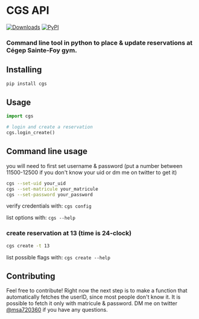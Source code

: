# CGS API 
[![Downloads](https://pepy.tech/badge/cgs)](https://pepy.tech/project/cgs) [![PyPI](https://img.shields.io/pypi/v/cgs?color=%230eb00e)](https://pypi.org/project/cgs)
### Command line tool in python to place & update reservations at Cégep Sainte-Foy gym.

## Installing
```bash
pip install cgs
```

## Usage
```python
import cgs

# login and create a reservation
cgs.login_create()
```
## Command line usage
you will need to first set username & password (put a number between 11500-12500 if you don't know your uid or dm me on twitter to get it)
```bash
cgs --set-uid your_uid
cgs --set-matricule your_matricule
cgs --set-password your_password
```
verify credentials with: `cgs config`

list options with: `cgs --help`

### create reservation at 13 (time is 24-clock)
```bash
cgs create -t 13
```
list possible flags with: `cgs create --help`

## Contributing

Feel free to contribute! Right now the next step is to make a function that automatically fetches the userID, since most people don't know it. It is possible to fetch it only with matricule & password. DM me on twitter [@msa720360](https://twitter.com/msa720360) if you have any questions.
